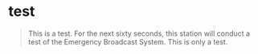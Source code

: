 test
====

> This is a test. For the next sixty seconds, this station will conduct a test of the Emergency Broadcast System. This is only a test.
